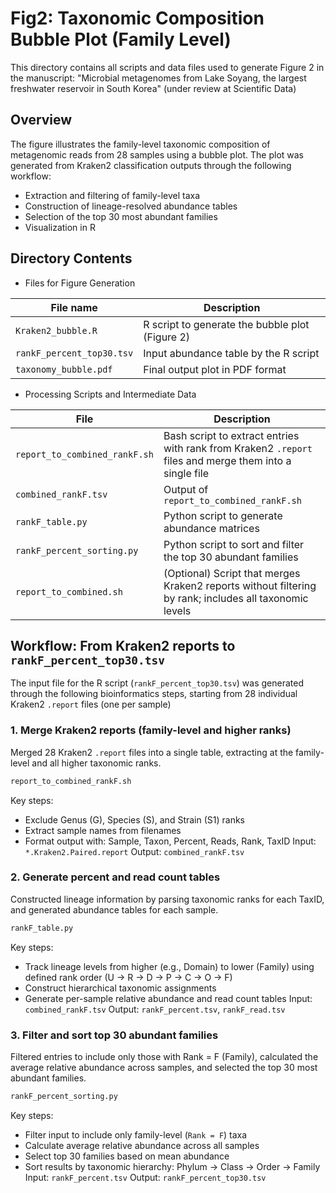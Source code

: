 # Fig2: Taxonomic Composition Bubble Plot (Family Level)
This directory contains all scripts and data files used to generate Figure 2 in the manuscript:
"Microbial metagenomes from Lake Soyang, the largest freshwater reservoir in South Korea" (under review at Scientific Data)

## Overview
The figure illustrates the family-level taxonomic composition of metagenomic reads from 28 samples using a bubble plot.
The plot was generated from Kraken2 classification outputs through the following workflow:
- Extraction and filtering of family-level taxa
- Construction of lineage-resolved abundance tables
- Selection of the top 30 most abundant families
- Visualization in R

## Directory Contents
- Files for Figure Generation

| File name               | Description                                           |
|-------------------------|-------------------------------------------------------|
| `Kraken2_bubble.R`        | R script to generate the bubble plot (Figure 2)     |
| `rankF_percent_top30.tsv` | Input abundance table by the R script   |
| `taxonomy_bubble.pdf`     | Final output plot in PDF format                 |

- Processing Scripts and Intermediate Data
  
| File                          | Description                                     |
|-------------------------------|-------------------------------------------------|
| `report_to_combined_rankF.sh` | Bash script to extract entries with rank from Kraken2 `.report` files and merge them into a single file     |
| `combined_rankF.tsv`          | Output of `report_to_combined_rankF.sh`             |
| `rankF_table.py`              | Python script to generate abundance matrices                         |
| `rankF_percent_sorting.py`    | Python script to sort and filter the top 30 abundant families   |
| `report_to_combined.sh`       | (Optional) Script that merges Kraken2 reports without filtering by rank; includes all taxonomic levels  |


## Workflow: From Kraken2 reports to `rankF_percent_top30.tsv`
The input file for the R script (`rankF_percent_top30.tsv`) was generated through the following bioinformatics steps, starting from 28 individual Kraken2 `.report` files (one per sample)

### 1. Merge Kraken2 reports (family-level and higher ranks)
Merged 28 Kraken2 `.report` files into a single table, extracting at the family-level and all higher taxonomic ranks.
```bash
report_to_combined_rankF.sh
```
Key steps:
- Exclude Genus (G), Species (S), and Strain (S1) ranks
- Extract sample names from filenames
- Format output with: Sample, Taxon, Percent, Reads, Rank, TaxID
Input: `*.Kraken2.Paired.report`
Output: `combined_rankF.tsv`

### 2. Generate percent and read count tables
Constructed lineage information by parsing taxonomic ranks for each TaxID, and generated abundance tables for each sample.
```python
rankF_table.py
```
Key steps:
- Track lineage levels from higher (e.g., Domain) to lower (Family) using defined rank order (U → R → D → P → C → O → F)
- Construct hierarchical taxonomic assignments
- Generate per-sample relative abundance and read count tables
Input: `combined_rankF.tsv`
Output: `rankF_percent.tsv`, `rankF_read.tsv`

### 3. Filter and sort top 30 abundant families
Filtered entries to include only those with Rank = F (Family), calculated the average relative abundance across samples, and selected the top 30 most abundant families.
```python
rankF_percent_sorting.py
```
Key steps:
- Filter input to include only family-level (`Rank = F`) taxa
- Calculate average relative abundance across all samples
- Select top 30 families based on mean abundance
- Sort results by taxonomic hierarchy: Phylum → Class → Order → Family
Input: `rankF_percent.tsv`
Output: `rankF_percent_top30.tsv`
